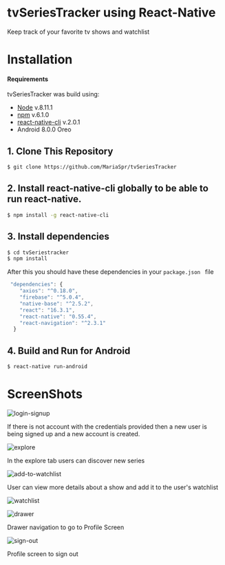 # tvSeriesTracker using React-Native 

Keep track of your favorite tv shows and watchlist

# Installation

#### Requirements
tvSeriesTracker was build using:
- [Node](https://nodejs.org/) v.8.11.1
- [npm](https://www.npmjs.com/) v.6.1.0
- [react-native-cli](https://github.com/facebook/react-native/tree/master/react-native-cli) v.2.0.1
- Android 8.0.0 Oreo

 ## 1. Clone This Repository
 ```sh
$ git clone https://github.com/MariaSpr/tvSeriesTracker
```

## 2. Install react-native-cli globally to be able to run react-native.

```sh
$ npm install -g react-native-cli
```
## 3. Install dependencies

```sh
$ cd tvSeriestracker
$ npm install
```

After this you should have these dependencies in your `package.json ` file

```javascript
 "dependencies": {
    "axios": "^0.18.0",
    "firebase": "^5.0.4",
    "native-base": "^2.5.2",
    "react": "16.3.1",
    "react-native": "0.55.4",
    "react-navigation": "^2.3.1"
  }
```

## 4. Build and Run for Android

```sh
$ react-native run-android
```


# ScreenShots

![login-signup](https://user-images.githubusercontent.com/15072613/41812877-11ebd916-7734-11e8-8cf3-5c949ae48c3a.png)

If there is not account with the credentials provided then a new user is being signed up and a new account is created.


![explore](https://user-images.githubusercontent.com/15072613/41812896-665ec562-7734-11e8-98c5-21cde999627f.png)

In the explore tab users can discover new series

![add-to-watchlist](https://user-images.githubusercontent.com/15072613/41812912-9428cf56-7734-11e8-9d63-71deef996e5c.png)

User can view more details about a show and add it to the user's watchlist

![watchlist](https://user-images.githubusercontent.com/15072613/41812919-a897e6c0-7734-11e8-95e8-f94f78a53c41.png)


![drawer](https://user-images.githubusercontent.com/15072613/41812923-b8e2e3d6-7734-11e8-9ddf-2ad08c70b8c2.png)

Drawer navigation to go to Profile Screen

![sign-out](https://user-images.githubusercontent.com/15072613/41812957-1e1692c0-7735-11e8-91da-0a4dabd632ba.png)

Profile screen to sign out


